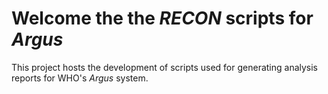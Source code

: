 # Welcome the the *RECON* scripts for *Argus*

This project hosts the development of scripts used for generating analysis
reports for WHO's *Argus* system.

